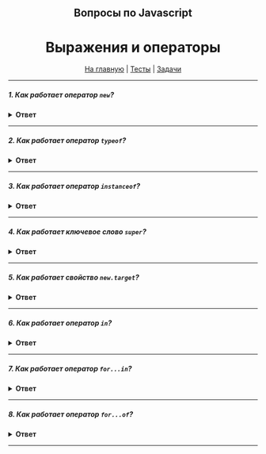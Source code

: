 <div align="center">

<h2>Вопросы по Javascript</h2>
<h1>Выражения и операторы</h1>

<a href="https://github.com/dollaween/javascript-questions">На главную</a> | <a href="https://github.com/dollaween/javascript-tests">Тесты</a> | <a href="https://github.com/dollaween/javascript-tests">Задачи</a>

</div>

---

##### 1. Как работает оператор `new`?

<details><summary><b>Ответ</b></summary>
<p>

**Оператор `new`** создает экземпляр объекта имеющего конструктор.

При вызове `new User()` (эквивалентно `new User`) происходит следующее:
1. Создается новый объект, наследующий `User.prototype.`.
2. Вызывается конструктор – функция `User` с указанными аргументами и `this`, привязанным к только что созданному объекту.
3. Результатом выражения new становится объект, возвращаемый конструктором. Если конструктор не возвращает объект явно, используется объект из п.1.

```javascript
function User(name, age) {
  this.name = name
  this.age = age
}
let user = new User('John', 33)

console.log(user.name, user.age)      // 'John', 33
```

[Оператор new](https://developer.mozilla.org/ru/docs/Web/JavaScript/Reference/Operators/new)

</p>
</details>

---

##### 2. Как работает оператор `typeof`?

<details><summary><b>Ответ</b></summary>
<p>

Оператор `typeof` возвращает строку, указывающую тип операнда.

`typeof null` — `object`, общепризнанная ошибка в языке, сохраняется для совместимости.

`typeof function() {}` — `function`, хотя функция является подвидом объектов, а не отдельным типом данных.

```javascript
console.log(typeof 'Margarita')
// string

console.log(typeof 18)
// number

console.log(typeof null)
// object
```

</p>
</details>

---

##### 3. Как работает оператор `instanceof`?

<details><summary><b>Ответ</b></summary>
<p>

Оператор `instanceof` проверяет, принадлежит ли объект к определенному классу.

```javascript
function Turtle(name, color) {
  this.name = name
  this.color = color
}

const turle = new Turtle('Leo', 'blue')

console.log(turle instanceof Turtle)
// true

console.log(turle instanceof Object)
// true
```

</p>
</details>

---

##### 4. Как работает ключевое слово `super`?

<details><summary><b>Ответ</b></summary>
<p>

`super` используется для вызова функций, принадлежащих родителю объекта.

```javascript
// Вызов родительского конструктора
super([arguments])

// Вызов функции родительского объекта
super.functionOnParent()
```
</p>
</details>

---

##### 5. Как работает свойство `new.target`?

<details><summary><b>Ответ</b></summary>
<p>

Свойство `new.target` позволяет определить была ли функция или конструктор вызвана с помощью оператора `new`.

```javascript
function Car() {
  if (!new.target) {
    throw new Error('Function must be called with new!')
  }
}

try {
  Car()
} catch(err) {
  console.log(err)
}
```

</p>
</details>

---

##### 6. Как работает оператор `in`?

<details><summary><b>Ответ</b></summary>
<p>

Оператор `in` возвращает `true`, если свойство содержится в объекте или его цепочки прототипов.

```javascript
const colors = {
  red: '#ff0000',
  green: '#00ff00',
  blue: '#0000ff'
}

console.log('red' in colors)
// true

console.log('hasOwnProperty' in colors)
// true

console.log('length' in colors)
// false, у объектов нет свойства length
```

</p>
</details>

---

##### 7. Как работает оператор `for...in`?

<details><summary><b>Ответ</b></summary>
<p>

Оператор `for...in` проходит по всем перечислимым свойствам объекта.

```javascript
const colors = {
  red: '#ff0000',
  green: '#00ff00',
  blue: '#0000ff'
}

for (let prop in colors) {
  console.log(`${prop}: ${colors[prop]}`)
}

/**
 * red: #ff0000
 * green: #00ff00
 * blue: #0000ff
 */
```

У массивов, в качестве свойства, будет взят индекс элемента в массиве.

```javascript
const colors = ['red', 'green', 'blue']

for (let key in colors) {
  console.log(`${key}: ${colors[key]}`);
}

/**
 * 0: red
 * 1: green
 * 2: blue
 */
```

</p>
</details>

---

##### 8. Как работает оператор `for...of`?

<details><summary><b>Ответ</b></summary>
<p>

Оператор `for...of` создает цикл, проходящий по перечислимым объектам (включая Array, Map, Set, arguments).

```javascript
let names = ['Sara', 'Lara', 'Dana'];

for (let name of names) {
  console.log(name);
}

/**
 * Sara
 * Lara
 * Dana
 */
```

</p>
</details>

---
